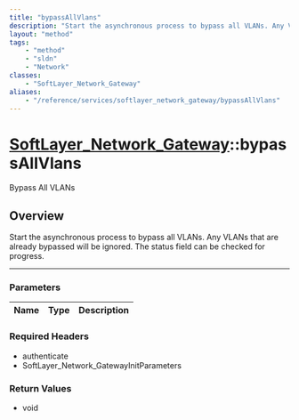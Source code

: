 ```yaml
---
title: "bypassAllVlans"
description: "Start the asynchronous process to bypass all VLANs. Any VLANs that are already bypassed will be ignored. The status fiel... "
layout: "method"
tags:
    - "method"
    - "sldn"
    - "Network"
classes:
    - "SoftLayer_Network_Gateway"
aliases:
    - "/reference/services/softlayer_network_gateway/bypassAllVlans"
---
```

# [SoftLayer_Network_Gateway](/reference/services/SoftLayer_Network_Gateway)::bypassAllVlans


Bypass All VLANs


## Overview 
Start the asynchronous process to bypass all VLANs. Any VLANs that are already bypassed will be ignored. The status field can be checked for progress. 

-----

### Parameters 
|Name | Type | Description |
| --- | --- | --- |


### Required Headers
* authenticate
* SoftLayer_Network_GatewayInitParameters


### Return Values
* void




